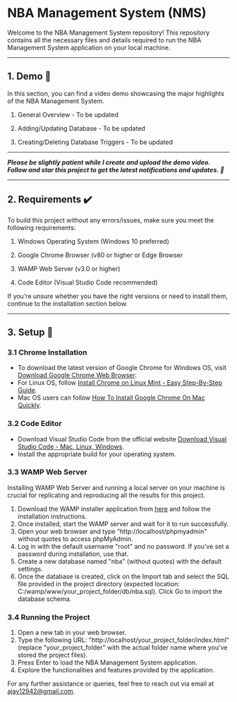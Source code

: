 # NBA Management System (NMS)

Welcome to the NBA Management System repository! This repository contains all the necessary files and details required to run the NBA Management System application on your local machine.
<hr>

## 1. Demo :movie_camera:

In this section, you can find a video demo showcasing the major highlights of the NBA Management System.

1. General Overview - To be updated

2. Adding/Updating Database - To be updated

3. Creating/Deleting Database Triggers - To be updated

___

***Please be slightly patient while I create and upload the demo video. Follow and star this project to get the latest notifications and updates. :raised_hands:***

<hr>

## 2. Requirements :heavy_check_mark:

To build this project without any errors/issues, make sure you meet the following requirements:

1. Windows Operating System (Windows 10 preferred)

2. Google Chrome Browser (v80 or higher or Edge Browser

3. WAMP Web Server (v3.0 or higher)

4. Code Editor (Visual Studio Code recommended)

If you're unsure whether you have the right versions or need to install them, continue to the installation section below.

<hr>

## 3. Setup :small_red_triangle_down:

### 3.1 Chrome Installation

- To download the latest version of Google Chrome for Windows OS, visit [Download Google Chrome Web Browser](https://www.google.com/intl/en_in/chrome/).
- For Linux OS, follow [Install Chrome on Linux Mint - Easy Step-By-Step Guide](https://www.digitalocean.com/community/tutorials/install-chrome-on-linux-mint).
- Mac OS users can follow [How To Install Google Chrome On Mac Quickly](https://setapp.com/how-to/install-google-chrome-for-mac-quickly).

### 3.2 Code Editor

- Download Visual Studio Code from the official website [Download Visual Studio Code - Mac, Linux, Windows](https://code.visualstudio.com/download).
- Install the appropriate build for your operating system.

### 3.3 WAMP Web Server

Installing WAMP Web Server and running a local server on your machine is crucial for replicating and reproducing all the results for this project.

1. Download the WAMP installer application from [here](https://sourceforge.net/projects/wampserver/files/latest/download) and follow the installation instructions.
2. Once installed, start the WAMP server and wait for it to run successfully.
3. Open your web browser and type "http://localhost/phpmyadmin" without quotes to access phpMyAdmin.
4. Log in with the default username "root" and no password. If you've set a password during installation, use that.
5. Create a new database named "nba" (without quotes) with the default settings.
6. Once the database is created, click on the Import tab and select the SQL file provided in the project directory (expected location: C:/wamp/www/your_project_folder/db/nba.sql). Click Go to import the database schema.

### 3.4 Running the Project

1. Open a new tab in your web browser.
2. Type the following URL: "http://localhost/your_project_folder/index.html" (replace "your_project_folder" with the actual folder name where you've stored the project files).
3. Press Enter to load the NBA Management System application.
4. Explore the functionalities and features provided by the application.

For any further assistance or queries, feel free to reach out via email at ajay12942@gmail.com.

